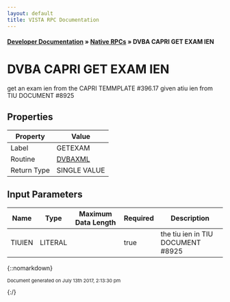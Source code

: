 ```yaml
---
layout: default
title: VISTA RPC Documentation
---
```


#### [Developer Documentation](../index) &#187; [Native RPCs](TableOfContents) &#187; DVBA CAPRI GET EXAM IEN<br/>
# DVBA CAPRI GET EXAM IEN

get an exam ien from the CAPRI TEMMPLATE #396.17 given atiu ien from TIU DOCUMENT #8925

## Properties

Property | Value
--- | ---
Label | GETEXAM
Routine | [DVBAXML](http://code.osehra.org/dox/Routine_DVBAXML_source.html)
Return Type | SINGLE VALUE


## Input Parameters

Name | Type | Maximum Data Length | Required | Description
--- | --- | --- | --- | ---
TIUIEN | LITERAL |  | true | the tiu ien in TIU DOCUMENT #8925



{::nomarkdown} <br/><p style="font-size: 11px">Document generated on July 13th 2017, 2:13:30 pm</p>{:/}